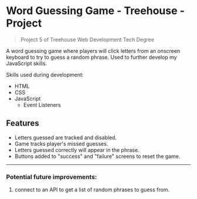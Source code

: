 # Word Guessing Game - Treehouse - Project

> Project 5 of Treehouse Web Development Tech Degree

A word guessing game where players will click letters from an onscreen keyboard to try to guess a random phrase. Used to further develop my JavaScript skills.

Skills used during development:

- HTML
- CSS
- JavaScript
  - Event Listeners

## Features

- Letters guessed are tracked and disabled.
- Game tracks player's missed guesses.
- Letters guessed correctly will appear in the phrase.
- Buttons added to "success" and "failure" screens to reset the game.

---

### Potential future improvements:

1. connect to an API to get a list of random phrases to guess from.
